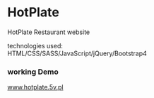 # HotPlate

HotPlate Restaurant website

technologies used: </br>
HTML/CSS/SASS/JavaScript/jQuery/Bootstrap4</br>

### working Demo
www.hotplate.5v.pl
